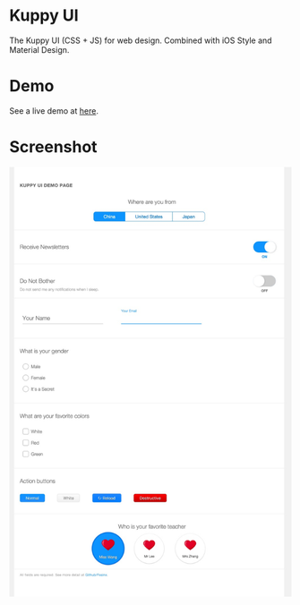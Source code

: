 # Kuppy UI
The Kuppy UI (CSS + JS) for web design.
Combined with iOS Style and Material Design.

# Demo
See a live demo at [here](https://fxsinx.github.io/kuppy-ui/demo.html).

# Screenshot

![](screen.jpg)
